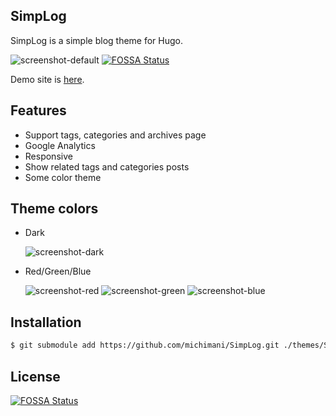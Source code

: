 SimpLog
---
SimpLog is a simple blog theme for Hugo.

![screenshot-default](https://user-images.githubusercontent.com/9986092/103643356-de1c8880-4f97-11eb-93d3-05889b839f9f.png)
[![FOSSA Status](https://app.fossa.com/api/projects/git%2Bgithub.com%2Fmichimani%2FSimpLog.svg?type=shield)](https://app.fossa.com/projects/git%2Bgithub.com%2Fmichimani%2FSimpLog?ref=badge_shield)

Demo site is [here](https://michimani.github.io/SimpLog/).

## Features

- Support tags, categories and archives page
- Google Analytics
- Responsive
- Show related tags and categories posts
- Some color theme

## Theme colors

- Dark

    ![screenshot-dark](https://user-images.githubusercontent.com/9986092/103643351-dceb5b80-4f97-11eb-836a-24f22ec969b1.png)

- Red/Green/Blue

    ![screenshot-red](https://user-images.githubusercontent.com/9986092/103643355-de1c8880-4f97-11eb-9248-e7be5be63ed3.png)
    ![screenshot-green](https://user-images.githubusercontent.com/9986092/103643352-dd83f200-4f97-11eb-8a10-7ad39bb8a6ca.png)
    ![screenshot-blue](https://user-images.githubusercontent.com/9986092/103643347-d9f06b00-4f97-11eb-8bd6-0f57462b2e3d.png)

## Installation

```bash
$ git submodule add https://github.com/michimani/SimpLog.git ./themes/SimpLog
```



## License
[![FOSSA Status](https://app.fossa.com/api/projects/git%2Bgithub.com%2Fmichimani%2FSimpLog.svg?type=large)](https://app.fossa.com/projects/git%2Bgithub.com%2Fmichimani%2FSimpLog?ref=badge_large)